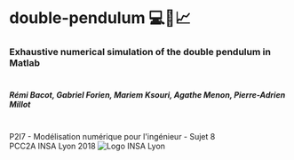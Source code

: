 # double-pendulum :computer::triangular_ruler::chart_with_upwards_trend:
### Exhaustive numerical simulation of the double pendulum in Matlab

#
##### Rémi Bacot, Gabriel Forien, Mariem Ksouri, Agathe Menon, Pierre-Adrien Millot 
<br/>P2I7 - Modélisation numérique pour l'ingénieur - Sujet 8
<br/>PCC2A INSA Lyon 2018
![Logo INSA Lyon](https://upload.wikimedia.org/wikipedia/commons/b/b9/Logo_INSA_Lyon_%282014%29.svg)